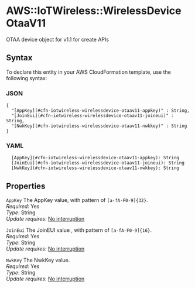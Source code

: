 # AWS::IoTWireless::WirelessDevice OtaaV11<a name="aws-properties-iotwireless-wirelessdevice-otaav11"></a>

OTAA device object for v1\.1 for create APIs

## Syntax<a name="aws-properties-iotwireless-wirelessdevice-otaav11-syntax"></a>

To declare this entity in your AWS CloudFormation template, use the following syntax:

### JSON<a name="aws-properties-iotwireless-wirelessdevice-otaav11-syntax.json"></a>

```
{
  "[AppKey](#cfn-iotwireless-wirelessdevice-otaav11-appkey)" : String,
  "[JoinEui](#cfn-iotwireless-wirelessdevice-otaav11-joineui)" : String,
  "[NwkKey](#cfn-iotwireless-wirelessdevice-otaav11-nwkkey)" : String
}
```

### YAML<a name="aws-properties-iotwireless-wirelessdevice-otaav11-syntax.yaml"></a>

```
  [AppKey](#cfn-iotwireless-wirelessdevice-otaav11-appkey): String
  [JoinEui](#cfn-iotwireless-wirelessdevice-otaav11-joineui): String
  [NwkKey](#cfn-iotwireless-wirelessdevice-otaav11-nwkkey): String
```

## Properties<a name="aws-properties-iotwireless-wirelessdevice-otaav11-properties"></a>

`AppKey`  <a name="cfn-iotwireless-wirelessdevice-otaav11-appkey"></a>
The AppKey value, with pattern of `[a-fA-F0-9]{32}`\.  
*Required*: Yes  
*Type*: String  
*Update requires*: [No interruption](https://docs.aws.amazon.com/AWSCloudFormation/latest/UserGuide/using-cfn-updating-stacks-update-behaviors.html#update-no-interrupt)

`JoinEui`  <a name="cfn-iotwireless-wirelessdevice-otaav11-joineui"></a>
The JoinEUI value , with pattern of `[a-fA-F0-9]{16}`\.  
*Required*: Yes  
*Type*: String  
*Update requires*: [No interruption](https://docs.aws.amazon.com/AWSCloudFormation/latest/UserGuide/using-cfn-updating-stacks-update-behaviors.html#update-no-interrupt)

`NwkKey`  <a name="cfn-iotwireless-wirelessdevice-otaav11-nwkkey"></a>
The NwkKey value\.  
*Required*: Yes  
*Type*: String  
*Update requires*: [No interruption](https://docs.aws.amazon.com/AWSCloudFormation/latest/UserGuide/using-cfn-updating-stacks-update-behaviors.html#update-no-interrupt)